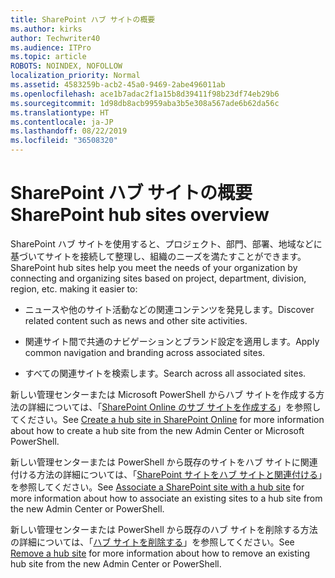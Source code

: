 ```yaml
---
title: SharePoint ハブ サイトの概要
ms.author: kirks
author: Techwriter40
ms.audience: ITPro
ms.topic: article
ROBOTS: NOINDEX, NOFOLLOW
localization_priority: Normal
ms.assetid: 4583259b-acb2-45a0-9469-2abe496011ab
ms.openlocfilehash: ace1b7adac2f1a15b8d39411f98b23df74eb29b6
ms.sourcegitcommit: 1d98db8acb9959aba3b5e308a567ade6b62da56c
ms.translationtype: HT
ms.contentlocale: ja-JP
ms.lasthandoff: 08/22/2019
ms.locfileid: "36508320"
---
```

# <a name="sharepoint-hub-sites-overview"></a><span data-ttu-id="aee93-102">SharePoint ハブ サイトの概要</span><span class="sxs-lookup"><span data-stu-id="aee93-102">SharePoint hub sites overview</span></span>

<span data-ttu-id="aee93-103">SharePoint ハブ サイトを使用すると、プロジェクト、部門、部署、地域などに基づいてサイトを接続して整理し、組織のニーズを満たすことができます。</span><span class="sxs-lookup"><span data-stu-id="aee93-103">SharePoint hub sites help you meet the needs of your organization by connecting and organizing sites based on project, department, division, region, etc. making it easier to:</span></span>

- <span data-ttu-id="aee93-104">ニュースや他のサイト活動などの関連コンテンツを発見します。</span><span class="sxs-lookup"><span data-stu-id="aee93-104">Discover related content such as news and other site activities.</span></span>


- <span data-ttu-id="aee93-105">関連サイト間で共通のナビゲーションとブランド設定を適用します。</span><span class="sxs-lookup"><span data-stu-id="aee93-105">Apply common navigation and branding across associated sites.</span></span>


- <span data-ttu-id="aee93-106">すべての関連サイトを検索します。</span><span class="sxs-lookup"><span data-stu-id="aee93-106">Search across all associated sites.</span></span>


<span data-ttu-id="aee93-107">新しい管理センターまたは Microsoft PowerShell からハブ サイトを作成する方法の詳細については、「[SharePoint Online のサブ サイトを作成する](https://docs.microsoft.com/sharepoint/create-hub-site)」を参照してください。</span><span class="sxs-lookup"><span data-stu-id="aee93-107">See [Create a hub site in SharePoint Online](https://docs.microsoft.com/sharepoint/create-hub-site) for more information about how to create a hub site from the new Admin Center or Microsoft PowerShell.</span></span> 

<span data-ttu-id="aee93-108">新しい管理センターまたは PowerShell から既存のサイトをハブ サイトに関連付ける方法の詳細については、「[SharePoint サイトをハブ サイトと関連付ける](https://support.office.com/article/associate-a-sharepoint-site-with-a-hub-site-ae0009fd-af04-4d3d-917d-88edb43efc05)」を参照してください。</span><span class="sxs-lookup"><span data-stu-id="aee93-108">See [Associate a SharePoint site with a hub site](https://support.office.com/article/associate-a-sharepoint-site-with-a-hub-site-ae0009fd-af04-4d3d-917d-88edb43efc05) for more information about how to associate an existing sites to a hub site from the new Admin Center or PowerShell.</span></span>  

<span data-ttu-id="aee93-109">新しい管理センターまたは PowerShell から既存のハブ サイトを削除する方法の詳細については、「[ハブ サイトを削除する](https://docs.microsoft.com/sharepoint/remove-hub-site)」を参照してください。</span><span class="sxs-lookup"><span data-stu-id="aee93-109">See [Remove a hub site](https://docs.microsoft.com/sharepoint/remove-hub-site) for more information about how to remove an existing hub site from the new Admin Center or PowerShell.</span></span> 
